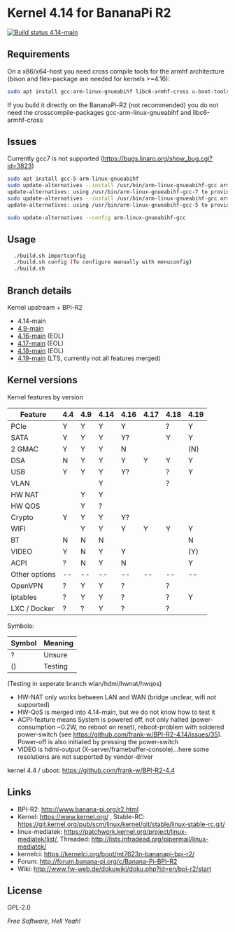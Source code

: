 # Kernel 4.14 for BananaPi R2

<a href="https://travis-ci.com/frank-w/BPI-R2-4.14" target="_blank"><img src="https://travis-ci.com/frank-w/BPI-R2-4.14.svg?branch=4.14-main" alt="Build status 4.14-main"></a>

## Requirements

On a x86/x64-host you need cross compile tools for the armhf architecture (bison and flex-package are needed for kernels >=4.16):
```sh
sudo apt install gcc-arm-linux-gnueabihf libc6-armhf-cross u-boot-tools bc make gcc libc6-dev libncurses5-dev libssl-dev bison flex
```
If you build it directly on the BananaPi-R2 (not recommended) you do not need the crosscompile-packages gcc-arm-linux-gnueabihf and libc6-armhf-cross

## Issues
Currently gcc7 is not supported (https://bugs.linaro.org/show_bug.cgi?id=3823)
```sh
sudo apt install gcc-5-arm-linux-gnueabihf
sudo update-alternatives --install /usr/bin/arm-linux-gnueabihf-gcc arm-linux-gnueabihf-gcc /usr/bin/arm-linux-gnueabihf-gcc-7  50
update-alternatives: using /usr/bin/arm-linux-gnueabihf-gcc-7 to provide /usr/bin/arm-linux-gnueabihf-gcc (arm-linux-gnueabihf-gcc) in auto mode
sudo update-alternatives --install /usr/bin/arm-linux-gnueabihf-gcc arm-linux-gnueabihf-gcc /usr/bin/arm-linux-gnueabihf-gcc-5  100
update-alternatives: using /usr/bin/arm-linux-gnueabihf-gcc-5 to provide /usr/bin/arm-linux-gnueabihf-gcc (arm-linux-gnueabihf-gcc) in auto mode

sudo update-alternatives --config arm-linux-gnueabihf-gcc
```

## Usage

```sh
  ./build.sh importconfig
  ./build.sh config (To configure manually with menuconfig)
  ./build.sh
```

## Branch details

Kernel upstream + BPI-R2
* 4.14-main
* <a href="https://github.com/frank-w/BPI-R2-4.14/tree/4.9-main">4.9-main</a>
* <a href="https://github.com/frank-w/BPI-R2-4.14/tree/4.16-main">4.16-main</a> (EOL)
* <a href="https://github.com/frank-w/BPI-R2-4.14/tree/4.17-main">4.17-main</a> (EOL)
* <a href="https://github.com/frank-w/BPI-R2-4.14/tree/4.18-main">4.18-main</a> (EOL)
* <a href="https://github.com/frank-w/BPI-R2-4.14/tree/4.19-main">4.19-main</a> (LTS, currently not all features merged)

## Kernel versions

Kernel features by version

| Feature  | 4.4 | 4.9 | 4.14 | 4.16 | 4.17 | 4.18 | 4.19 |
|----------| --- | --- | --- | --- | --- | --- | --- |
| PCIe     |  Y  |  Y  |  Y  |  Y  |     |   ?  |  Y  |
| SATA     |  Y  |  Y  |  Y  |  Y?  |     |  Y   |  Y  |
| 2 GMAC   |  Y  |  Y  |  Y  |  N  |     |     |  (N)  |
| DSA      |  N  |  Y  |  Y  |  Y  |  Y  |   Y  |  Y  |
| USB      |  Y  |  Y  |  Y  |  Y?  |     |  ?   |  Y  |
| VLAN     |     |     |  Y  |     |     |  ?   |    |
| HW NAT   |     |  Y  |  Y |     |     |     |    |
| HW QOS   |     |  Y  |  ? |     |     |     |    |
| Crypto   |  Y  |  Y  |  Y  |  Y?  |     |     |    |
| WIFI     |     |  Y  |  Y  |  Y |  Y  |   Y  |  Y  |
| BT       |  N  |  N  |  N  |     |     |     |  N  |
| VIDEO    |  Y  |  N  |  Y  |  Y  |     |     |  (Y)  |
| ACPI |  ?  |  N  |  Y  |  N  |     |     |  Y  |
| Other options |--|--|--|--|--|--|--|
| OpenVPN  |  ?  |  Y  |  Y  |  ?  |     |   ?  |    |
| iptables |  ?  |  Y  |  Y  |  ?  |     |   ?  |  Y  |
| LXC / Docker |  ?  |  ?  |  Y  |  ?  |     |  ?   |    |

Symbols:

|Symbol|Meaning|
|------|-------|
|  ?   |Unsure |
|  ()  |Testing|

(Testing in seperate branch wlan/hdmi/hwnat/hwqos)

* HW-NAT only works between LAN and WAN (bridge unclear, wifi not supported)
* HW-QoS is merged into 4.14-main, but we do not know how to test it
* ACPI-feature means System is powered off, not only halted (power-consumption ~0.2W, no reboot on reset), reboot-problem with soldered power-switch (see https://github.com/frank-w/BPI-R2-4.14/issues/35). Power-off is also initiated by pressing the power-switch
* VIDEO is hdmi-output (X-server/framebuffer-console)...here some resolutions are not supported by vendor-driver

kernel 4.4 / uboot: https://github.com/frank-w/BPI-R2-4.4

## Links

* BPI-R2: http://www.banana-pi.org/r2.html
* Kernel: https://www.kernel.org/ , Stable-RC: https://git.kernel.org/pub/scm/linux/kernel/git/stable/linux-stable-rc.git/
* linux-mediatek: https://patchwork.kernel.org/project/linux-mediatek/list/, Threaded: http://lists.infradead.org/pipermail/linux-mediatek/
* kernelci: https://kernelci.org/boot/mt7623n-bananapi-bpi-r2/
* Forum: http://forum.banana-pi.org/c/Banana-Pi-BPI-R2
* Wiki: http://www.fw-web.de/dokuwiki/doku.php?id=en/bpi-r2/start

License
----
GPL-2.0

*Free Software, Hell Yeah!*
